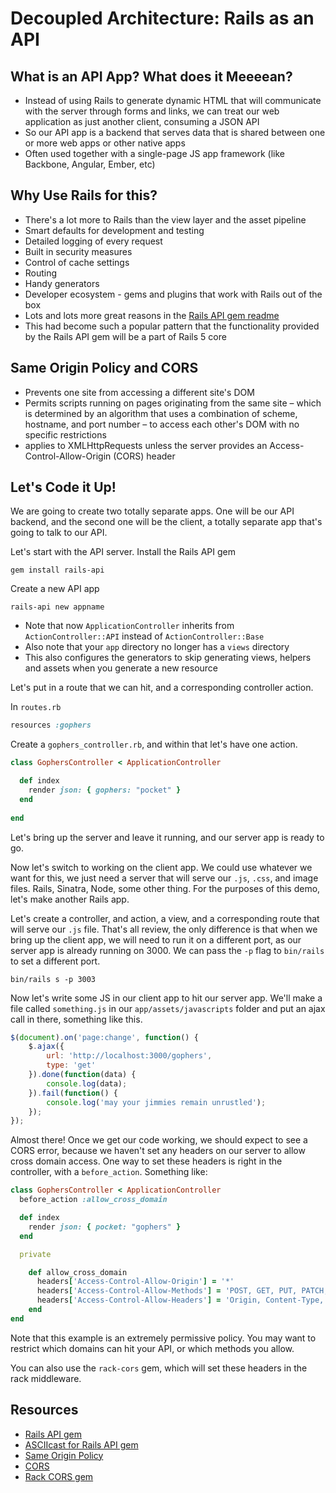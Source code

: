 # Decoupled Architecture: Rails as an API

## What is an API App?  What does it Meeeean?

- Instead of using Rails to generate dynamic HTML that will communicate with the server through forms and links, we can treat our web application as just another client, consuming a JSON API
- So our API app is a backend that serves data that is shared between one or more web apps or other native apps
- Often used together with a single-page JS app framework (like Backbone, Angular, Ember, etc)

## Why Use Rails for this?

- There's a lot more to Rails than the view layer and the asset pipeline
- Smart defaults for development and testing
- Detailed logging of every request
- Built in security measures
- Control of cache settings
- Routing
- Handy generators
- Developer ecosystem - gems and plugins that work with Rails out of the box
- Lots and lots more great reasons in the [Rails API gem readme](https://github.com/rails-api/rails-api/blob/master/README.md#why-use-rails-for-json-apis)
- This had become such a popular pattern that the functionality provided by the Rails API gem will be a part of Rails 5 core

## Same Origin Policy and CORS

- Prevents one site from accessing a different site's DOM
- Permits scripts running on pages originating from the same site – which is determined by an algorithm that uses a combination of scheme, hostname, and port number – to access each other's DOM with no specific restrictions
- applies to XMLHttpRequests unless the server provides an Access-Control-Allow-Origin (CORS) header

## Let's Code it Up!

We are going to create two totally separate apps.  One will be our API backend, and the second one will be the client, a totally separate app that's going to talk to our API.  

Let's start with the API server.  Install the Rails API gem
```
gem install rails-api
```

Create a new API app
```
rails-api new appname
```

- Note that now `ApplicationController` inherits from `ActionController::API` instead of `ActionController::Base`
- Also note that your `app` directory no longer has a `views` directory
- This also configures the generators to skip generating views, helpers and assets when you generate a new resource

Let's put in a route that we can hit, and a corresponding controller action.

In `routes.rb`

```ruby
resources :gophers
```

Create a `gophers_controller.rb`, and within that let's have one action.

```ruby
class GophersController < ApplicationController

  def index
    render json: { gophers: "pocket" }
  end
  
end
```

Let's bring up the server and leave it running, and our server app is ready to go.

Now let's switch to working on the client app.  We could use whatever we want for this, we just need a server that will serve our `.js`, `.css`, and image files.  Rails, Sinatra, Node, some other thing.  For the purposes of this demo, let's make another Rails app.

Let's create a controller, and action, a view, and a corresponding route that will serve our `.js` file.   That's all review, the only difference is that when we bring up the client app, we will need to run it on a different port, as our server app is already running on 3000.  We can pass the `-p` flag to `bin/rails` to set a different port.

`bin/rails s -p 3003`

Now let's write some JS in our client app to hit our server app.  We'll make a file called `something.js` in our `app/assets/javascripts` folder and put an ajax call in there, something like this.

```javascript
$(document).on('page:change', function() {
    $.ajax({
        url: 'http://localhost:3000/gophers',
        type: 'get'
    }).done(function(data) {
        console.log(data);
    }).fail(function() {
        console.log('may your jimmies remain unrustled');
    });
});
```

Almost there!  Once we get our code working, we should expect to see a CORS error, because we haven't set any headers on our server to allow cross domain access.  One way to set these headers is right in the controller, with a `before_action`.  Something like:

```ruby
class GophersController < ApplicationController
  before_action :allow_cross_domain

  def index
    render json: { pocket: "gophers" }
  end

  private

    def allow_cross_domain
      headers['Access-Control-Allow-Origin'] = '*'
      headers['Access-Control-Allow-Methods'] = 'POST, GET, PUT, PATCH, DELETE, OPTIONS'
      headers['Access-Control-Allow-Headers'] = 'Origin, Content-Type, Accept, Authorization, Token'
    end
end
```

Note that this example is an extremely permissive policy.  You may want to restrict which domains can hit your API, or which methods you allow.

You can also use the `rack-cors` gem, which will set these headers in the rack middleware.

## Resources
- [Rails API gem](https://github.com/rails-api/rails-api)
- [ASCIIcast for Rails API gem](http://railscasts.com/episodes/348-the-rails-api-gem?view=asciicast)
- [Same Origin Policy](http://en.wikipedia.org/wiki/Same-origin_policy)
- [CORS](http://en.wikipedia.org/wiki/Cross-origin_resource_sharing)
- [Rack CORS gem](http://en.wikipedia.org/wiki/Cross-origin_resource_sharing)

